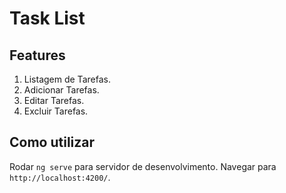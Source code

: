 # Task List

## Features

1. Listagem de Tarefas.
2. Adicionar Tarefas.
3. Editar Tarefas.
4. Excluir Tarefas.

## Como utilizar

Rodar `ng serve` para servidor de desenvolvimento. Navegar para `http://localhost:4200/`.
